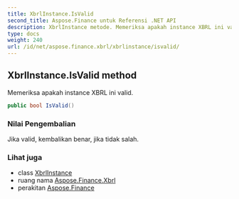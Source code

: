 ```yaml
---
title: XbrlInstance.IsValid
second_title: Aspose.Finance untuk Referensi .NET API
description: XbrlInstance metode. Memeriksa apakah instance XBRL ini valid.
type: docs
weight: 240
url: /id/net/aspose.finance.xbrl/xbrlinstance/isvalid/
---
```

## XbrlInstance.IsValid method

Memeriksa apakah instance XBRL ini valid.

```csharp
public bool IsValid()
```

### Nilai Pengembalian

Jika valid, kembalikan benar, jika tidak salah.

### Lihat juga

* class [XbrlInstance](../)
* ruang nama [Aspose.Finance.Xbrl](../../xbrlinstance/)
* perakitan [Aspose.Finance](../../../)


